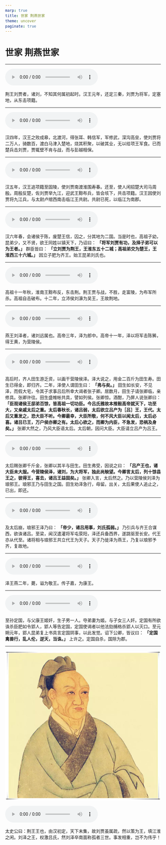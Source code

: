 ```yaml
---
marp: true
title: 世家 荆燕世家
theme: uncover
paginate: true
---
```


# 世家 荆燕世家

---

![](assets/audios/051/1.mp3)

荆王刘贾者，诸刘，不知其何属初起时。汉王元年，还定三秦，刘贾为将军，定塞地，从东击项籍。

---

![](assets/audios/051/2.mp3)

汉四年，汉王之败成皋，北渡河，得张耳、韩信军，军修武，深沟高垒，使刘贾将二万人，骑数百，渡白马津入楚地，烧其积聚，以破其业，无以给项王军食。已而楚兵击刘贾，贾辄壁不肯与战，而与彭越相保。

---

![](assets/audios/051/3.mp3)

汉五年，汉王追项籍至固陵，使刘贾南渡淮围寿春。还至，使人闲招楚大司马周殷。周殷反楚，佐刘贾举九江，迎武王黥布兵，皆会垓下，共击项籍。汉王因使刘贾将九江兵，与太尉卢绾西南击临江王共尉。共尉已死，以临江为南郡。

---

![](assets/audios/051/4.mp3)

汉六年春，会诸侯于陈，废楚王信，囚之，分其地为二国。当是时也，高祖子幼，昆弟少，又不贤，欲王同姓以镇天下，乃诏曰： __「将军刘贾有功，及择子弟可以为王者。」__ 群臣皆曰： __「立刘贾为荆王，王淮东五十二城；高祖弟交为楚王，王淮西三十六城。」__ 因立子肥为齐王。始王昆弟刘氏也。

---

![](assets/audios/051/5.mp3)

高祖十一年秋，淮南王黥布反，东击荆。荆王贾与战，不胜，走富陵，为布军所杀。高祖自击破布。十二年，立沛侯刘濞为吴王，王故荆地。

---

![](assets/audios/051/6.mp3)

燕王刘泽者，诸刘远属也。高帝三年，泽为郎中。高帝十一年，泽以将军击陈豨，得王黄，为营陵侯。

---

![](assets/audios/051/7.mp3)

高后时，齐人田生游乏资，以画干营陵侯泽。泽大说之，用金二百斤为田生寿。田生已得金，即归齐。二年，泽使人谓田生曰： __「弗与矣。」__ 田生如长安，不见泽，而假大宅，令其子求事吕后所幸大谒者张子卿。居数月，田生子请张卿临，亲修具。张卿许往。田生盛帷帐共具，譬如列侯。张卿惊。酒酣，乃屏人说张卿曰： __「臣观诸侯王邸弟百馀，皆高祖一切功臣。今吕氏雅故本推毂高帝就天下，功至大，又亲戚太后之重。太后春秋长，诸吕弱，太后欲立吕产为［吕］王，王代。太后又重发之，恐大臣不听。今卿最幸，大臣所敬，何不风大臣以闻太后，太后必喜。诸吕已王，万户侯亦卿之有。太后心欲之，而卿为内臣，不急发，恐祸及身矣。」__ 张卿大然之，乃风大臣语太后。太后朝，因问大臣。大臣请立吕产为吕王。

---

![](assets/audios/051/8.mp3)

太后赐张卿千斤金，张卿以其半与田生。田生弗受，因说之曰： __「吕产王也，诸大臣未大服。今营陵侯泽，诸刘，为大将军，独此尚觖望。今卿言太后，列十馀县王之，彼得王，喜去，诸吕王益固矣。」__ 张卿入言，太后然之。乃以营陵侯刘泽为琅邪王。琅邪王乃与田生之国。田生劝泽急行，毋留。出关，太后果使人追止之，已出，即还。

---

![](assets/audios/051/9.mp3)

及太后崩，琅邪王泽乃曰： __「帝少，诸吕用事，刘氏孤弱。」__ 乃引兵与齐王合谋西，欲诛诸吕。至梁，闻汉遣灌将军屯荥阳，泽还兵备西界，遂跳驱至长安。代王亦从代至。诸将相与琅邪王共立代王为天子。天子乃徙泽为燕王，乃复以琅邪予齐，复故地。

---

![](assets/audios/051/10.mp3)

泽王燕二年，薨，谥为敬王。传子嘉，为康王。

---

![](assets/audios/051/11.mp3)

至孙定国，与父康王姬奸，生子男一人。夺弟妻为姬。与子女三人奸。定国有所欲诛杀臣肥如令郢人，郢人等告定国，定国使谒者以他法劾捕格杀郢人以灭口。至元朔元年，郢人昆弟复上书具言定国阴事，以此发觉。诏下公卿，皆议曰： __「定国禽兽行，乱人伦，逆天，当诛。」__ 上许之。定国自杀，国除为郡。

---

![bg left](assets/images/simaqian.webp)

![](assets/audios/051/12.mp3)

太史公曰：荆王王也，由汉初定，天下未集，故刘贾虽属疏，然以策为王，填江淮之闲。刘泽之王，权激吕氏，然刘泽卒南面称孤者三世。事发相重，岂不为伟乎！